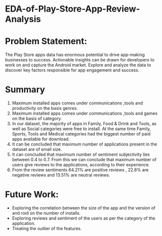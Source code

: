 # EDA-of-Play-Store-App-Review-Analysis
<h2></h2>

# Problem Statement:
The Play Store apps data has enormous potential to drive app-making businesses to success. Actionable insights can be drawn for developers to work on and capture the Android market. Explore and analyze the data to discover key factors responsible for app engagement and success.

# Summary
1. Maximum installed apps comes under communications ,tools and productivity on the basis genres.
2. Maximum installed apps comes under communications ,tools and games on the basis of category.
3. In our dataset, the majority of apps in Family, Food & Drink and Tools, as well as Social categories were free to install. At the same time Family, Sports, Tools and Medical categories had the biggest number of paid apps available for download.
4. It can be concluded that maximum number of applications present in the dataset are of small size.
5. It can concluded that maximum number of sentiment subjectivity lies between 0.4 to 0.7. From this we can conclude that maximum number of users give reviews to the applications, according to their experience.
6. From the review sentiments 64.21% are positive reviews , 22.8% are negative reviews and 13.51% are neutral reviews.

# Future Work:
* Exploring the correlation between the size of the app and the version of and roid on the number of installs.
* Exploring reviews and sentiment of the users as per the category of the application.
* Treating the outlier of the features.
